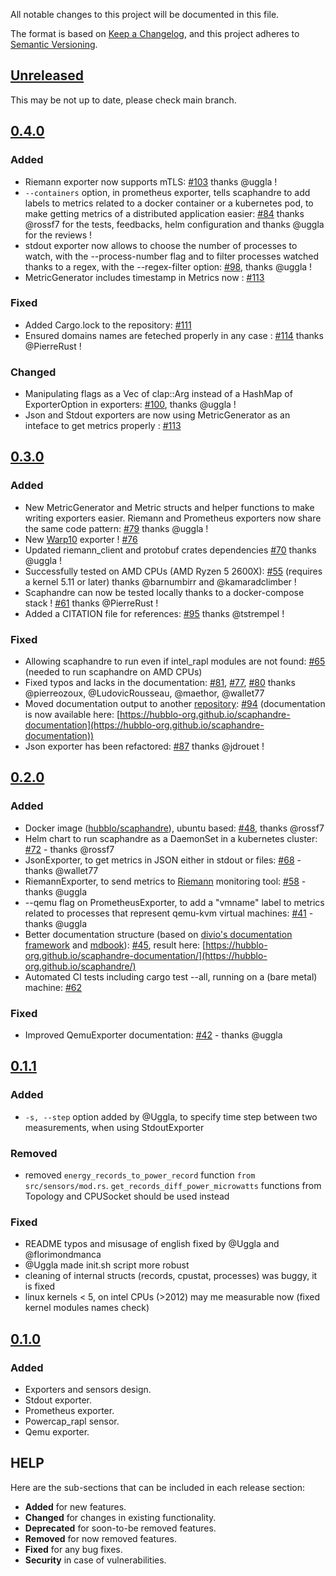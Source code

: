 All notable changes to this project will be documented in this file.

The format is based on [Keep a Changelog](https://keepachangelog.com/en/1.0.0/),
and this project adheres to [Semantic Versioning](https://semver.org/spec/v2.0.0.html).

## [Unreleased](https://github.com/hubblo-org/scaphandre/commits/main)

This may be not up to date, please check main branch.

## [0.4.0](https://github.com/hubblo-org/scaphandre/releases/tag/v0.4.0)

### Added

- Riemann exporter now supports mTLS: [#103](https://github.com/hubblo-org/scaphandre/pull/103) thanks @uggla !
- `--containers` option, in prometheus exporter, tells scaphandre to add labels to metrics related to a docker container or a kubernetes pod, to make getting metrics of a distributed application easier: [#84](https://github.com/hubblo-org/scaphandre/pull/109) thanks @rossf7 for the tests, feedbacks, helm configuration and thanks @uggla for the reviews !
- stdout exporter now allows to choose the number of processes to watch, with the --process-number flag and to filter processes watched thanks to a regex, with the --regex-filter option: [#98](https://github.com/hubblo-org/scaphandre/pull/98), thanks @uggla !
- MetricGenerator includes timestamp in Metrics now : [#113](https://github.com/hubblo-org/scaphandre/pull/113)

### Fixed

- Added Cargo.lock to the repository: [#111](https://github.com/hubblo-org/scaphandre/issues/111)
- Ensured domains names are feteched properly in any case : [#114](https://github.com/hubblo-org/scaphandre/pull/114) thanks @PierreRust !

### Changed

- Manipulating flags as a Vec of clap::Arg instead of a HashMap of ExporterOption in exporters: [#100](https://github.com/hubblo-org/scaphandre/pull/100), thanks @uggla !
- Json and Stdout exporters are now using MetricGenerator as an inteface to get metrics properly : [#113](https://github.com/hubblo-org/scaphandre/pull/113)

## [0.3.0](https://github.com/hubblo-org/scaphandre/releases/tag/v0.3.0)

### Added

- New MetricGenerator and Metric structs and helper functions to make writing exporters easier. Riemann and Prometheus exporters now share the same code pattern: [#79](https://github.com/hubblo-org/scaphandre/pull/79) thanks @uggla !
- New [Warp10](https://warp10.io/) exporter ! [#76](https://github.com/hubblo-org/scaphandre/pull/76)
- Updated riemann_client and protobuf crates dependencies [#70](https://github.com/hubblo-org/scaphandre/pull/70/files) thanks @uggla !
- Successfully tested on AMD CPUs (AMD Ryzen 5 2600X): [#55](https://github.com/hubblo-org/scaphandre/issues/55) (requires a kernel 5.11 or later) thanks @barnumbirr and @kamaradclimber !
- Scaphandre can now be tested locally thanks to a docker-compose stack ! [#61](https://github.com/hubblo-org/scaphandre/pull/61) thanks @PierreRust !
- Added a CITATION file for references: [#95](https://github.com/hubblo-org/scaphandre/issues/95) thanks @tstrempel !

### Fixed

- Allowing scaphandre to run even if intel_rapl modules are not found: [#65](https://github.com/hubblo-org/scaphandre/pull/65) (needed to run scaphandre on AMD CPUs)
- Fixed typos and lacks in the documentation: [#81](https://github.com/hubblo-org/scaphandre/pull/81), [#77](https://github.com/hubblo-org/scaphandre/pull/77), [#80](https://github.com/hubblo-org/scaphandre/issues/80) thanks @pierreozoux, @LudovicRousseau, @maethor, @wallet77
- Moved documentation output to another [repository](https://github.com/hubblo-org/scaphandre-documentation): [#94](https://github.com/hubblo-org/scaphandre/pull/94) (documentation is now available here: [https://hubblo-org.github.io/scaphandre-documentation](https://hubblo-org.github.io/scaphandre-documentation))
- Json exporter has been refactored: [#87](https://github.com/hubblo-org/scaphandre/pull/87) thanks @jdrouet !

## [0.2.0](https://github.com/hubblo-org/scaphandre/releases/tag/v0.2.0)

### Added

- Docker image ([hubblo/scaphandre](https://hub.docker.com/r/hubblo/scaphandre)), ubuntu based: [#48](https://github.com/hubblo-org/scaphandre/pull/48), thanks @rossf7
- Helm chart to run scaphandre as a DaemonSet in a kubernetes cluster: [#72](https://github.com/hubblo-org/scaphandre/pull/72) - thanks @rossf7
- JsonExporter, to get metrics in JSON either in stdout or files: [#68](https://github.com/hubblo-org/scaphandre/pull/68) - thanks @wallet77
- RiemannExporter, to send metrics to [Riemann](http://riemann.io) monitoring tool: [#58](https://github.com/hubblo-org/scaphandre/pull/58) - thanks @uggla
- --qemu flag on PrometheusExporter, to add a "vmname" label to metrics related to processes that represent qemu-kvm virtual machines: [#41](https://github.com/hubblo-org/scaphandre/pull/41) - thanks @uggla
- Better documentation structure (based on [divio's documentation framework](https://documentation.divio.com/) and [mdbook](https://rust-lang.github.io/mdBook/)): [#45](https://github.com/hubblo-org/scaphandre/pull/45), result here:  [https://hubblo-org.github.io/scaphandre-documentation/](https://hubblo-org.github.io/scaphandre/)
- Automated CI tests including cargo test --all, running on a (bare metal) machine: [#62](https://github.com/hubblo-org/scaphandre/pull/62)

### Fixed

- Improved QemuExporter documentation: [#42](https://github.com/hubblo-org/scaphandre/pull/42) - thanks @uggla

## [0.1.1](https://github.com/hubblo-org/scaphandre/releases/tag/v0.1.1)

### Added

- `-s, --step` option added by @Uggla, to specify time step between two measurements, when using StdoutExporter

### Removed

- removed `energy_records_to_power_record` function `from src/sensors/mod.rs`. `get_records_diff_power_microwatts` functions from Topology and CPUSocket should be used instead

### Fixed

- README typos and misusage of english fixed by @Uggla and @florimondmanca
- @Uggla made init.sh script more robust
- cleaning of internal structs (records, cpustat, processes) was buggy, it is fixed
- linux kernels < 5, on intel CPUs (>2012) may me measurable now (fixed kernel modules names check)


## [0.1.0](https://github.com/hubblo-org/scaphandre/releases/tag/v0.1.0)

### Added

- Exporters and sensors design.
- Stdout exporter.
- Prometheus exporter.
- Powercap_rapl sensor.
- Qemu exporter.

## HELP

Here are the sub-sections that can be included in each release section:

- **Added** for new features.
- **Changed** for changes in existing functionality.
- **Deprecated** for soon-to-be removed features.
- **Removed** for now removed features.
- **Fixed** for any bug fixes.
- **Security** in case of vulnerabilities.
